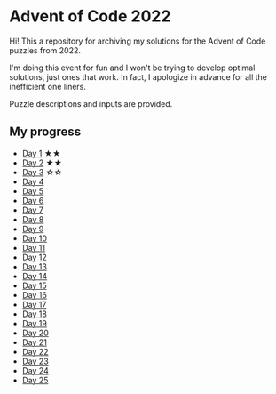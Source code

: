 # Advent of Code 2022

Hi! This a repository for archiving my solutions for the Advent of Code puzzles from 2022.

I'm doing this event for fun and I won't be trying to develop optimal solutions, just ones that work. In fact, I apologize in advance for all the inefficient one liners.

Puzzle descriptions and inputs are provided.

## My progress

- [Day 1](day01) ★★
- [Day 2](day02) ★★
- [Day 3](day03) ☆☆
- [Day 4](day04) 
- [Day 5](day05) 
- [Day 6](day06) 
- [Day 7](day07) 
- [Day 8](day08) 
- [Day 9](day09) 
- [Day 10](day10) 
- [Day 11](day11) 
- [Day 12](day12) 
- [Day 13](day13) 
- [Day 14](day14) 
- [Day 15](day15) 
- [Day 16](day16) 
- [Day 17](day17) 
- [Day 18](day18) 
- [Day 19](day19) 
- [Day 20](day20) 
- [Day 21](day21) 
- [Day 22](day22) 
- [Day 23](day23) 
- [Day 24](day24) 
- [Day 25](day25) 
